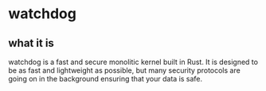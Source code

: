# watchdog

## what it is
watchdog is a fast and secure monolitic kernel built in Rust. It is designed to be as fast and lightweight as possible, but many security
protocols are going on in the background ensuring that your data is safe.
